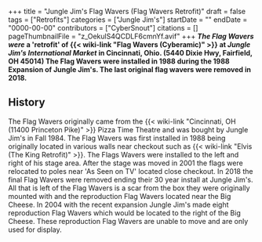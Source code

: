 +++
title = "Jungle Jim's Flag Wavers (Flag Wavers Retrofit)"
draft = false
tags = ["Retrofits"]
categories = ["Jungle Jim's"]
startDate = ""
endDate = "0000-00-00"
contributors = ["CyberSnout"]
citations = []
pageThumbnailFile = "z_OekulS4QCDLF6cmnYf.avif"
+++
***The Flag Wavers* *were* a 'retrofit' of {{< wiki-link "Flag Wavers (Cyberamic)" >}} at *Jungle Jim's International Market* in Cincinnati, Ohio. (5440 Dixie Hwy, Fairfield, OH 45014)
The Flag Wavers were installed in 1988 during the 1988 Expansion of Jungle Jim's. The last original flag wavers were removed in 2018.**

## History

The Flag Wavers originally came from the {{< wiki-link "Cincinnati, OH (11400 Princeton Pike)" >}} Pizza Time Theatre and was bought by Jungle Jim's in Fall 1984. The Flag Wavers was first installed in 1988 being originally located in various walls near checkout such as {{< wiki-link "Elvis (The King Retrofit)" >}}. The Flags Wavers were installed to the left and right of his stage area. After the stage was moved in 2001 the flags were relocated to poles near 'As Seen on TV' located close checkout. In 2018 the final Flag Wavers were removed ending their 30 year install at Jungle Jim's. All that is left of the Flag Wavers is a scar from the box they were originally mounted with and the reproduction Flag Wavers located near the Big Cheese.
In 2004 with the recent expansion Jungle Jim's made eight reproduction Flag Wavers which would be located to the right of the Big Cheese. These reproduction Flag Wavers are unable to move and are only used for display.

